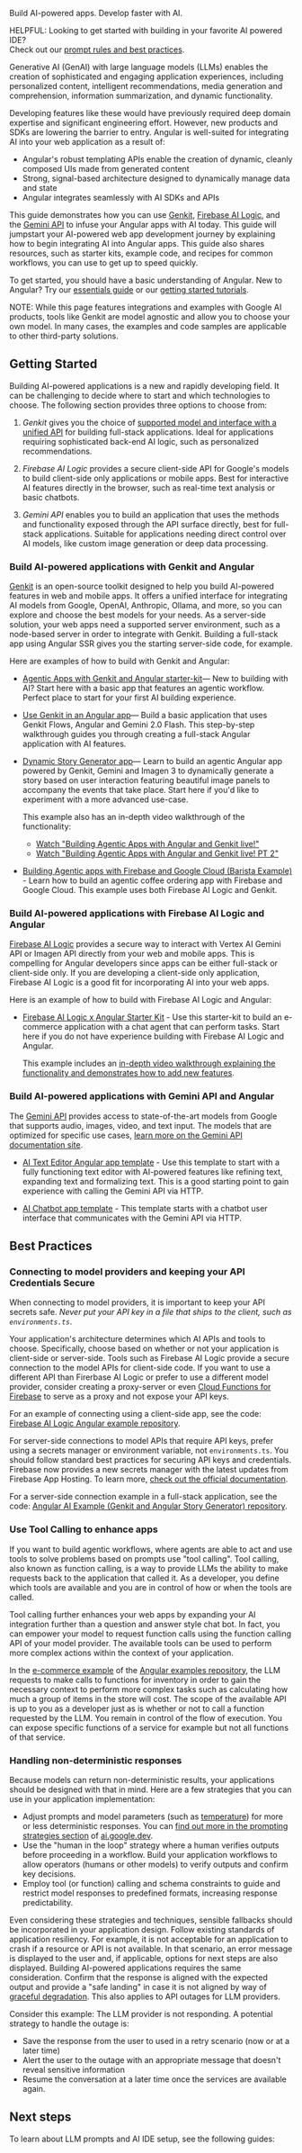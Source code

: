<!-- TODO: need an Angular + AI logo -->
<docs-decorative-header title="Build with AI" imgSrc="adev/src/assets/images/what_is_angular.svg"> <!-- markdownlint-disable-line -->
Build AI-powered apps. Develop faster with AI.
</docs-decorative-header>

HELPFUL: Looking to get started with building in your favorite AI powered IDE? <br>Check out our [prompt rules and best practices](/ai/develop-with-ai).

Generative AI (GenAI) with large language models (LLMs) enables the creation of sophisticated and engaging application experiences, including personalized content, intelligent recommendations, media generation and comprehension, information summarization, and dynamic functionality.

Developing features like these would have previously required deep domain expertise and significant engineering effort. However, new products and SDKs are lowering the barrier to entry. Angular is well-suited for integrating AI into your web application as a result of:

* Angular's robust templating APIs enable the creation of dynamic, cleanly composed UIs made from generated content
* Strong, signal-based architecture designed to dynamically manage data and state
* Angular integrates seamlessly with AI SDKs and APIs

This guide demonstrates how you can use [Genkit](/ai#build-ai-powered-applications-with-genkit-and-angular), [Firebase AI Logic](/ai#build-ai-powered-applications-with-firebase-ai-logic-and-angular), and the [Gemini API](/ai#build-ai-powered-applications-with-gemini-api-and-angular) to infuse your Angular apps with AI today. This guide will jumpstart your AI-powered web app development journey by explaining how to begin integrating AI into Angular apps. This guide also shares resources, such as starter kits, example code, and recipes for common workflows, you can use to get up to speed quickly.

To get started, you should have a basic understanding of Angular. New to Angular? Try our [essentials guide](/essentials) or our [getting started tutorials](/tutorials).

NOTE: While this page features integrations and examples with Google AI products, tools like Genkit are model agnostic and allow you to choose your own model. In many cases, the examples and code samples are applicable to other third-party solutions.

## Getting Started
Building AI-powered applications is a new and rapidly developing field. It can be challenging to decide where to start and which technologies to choose. The following section provides three options to choose from:

1. *Genkit* gives you the choice of [supported model and interface with a unified API](https://genkit.dev) for building full-stack applications. Ideal for applications requiring sophisticated back-end AI logic, such as personalized recommendations.

1. *Firebase AI Logic* provides a secure client-side API for Google's models to build client-side only applications or mobile apps. Best for interactive AI features directly in the browser, such as real-time text analysis or basic chatbots.

1. *Gemini API* enables you to build an application that uses the methods and functionality exposed through the API surface directly, best for full-stack applications. Suitable for applications needing direct control over AI models, like custom image generation or deep data processing.

### Build AI-powered applications with Genkit and Angular
[Genkit](https://genkit.dev) is an open-source toolkit designed to help you build AI-powered features in web and mobile apps. It offers a unified interface for integrating AI models from Google, OpenAI, Anthropic, Ollama, and more, so you can explore and choose the best models for your needs. As a server-side solution, your web apps need a supported server environment, such as a node-based server in order to integrate with Genkit. Building a full-stack app using Angular SSR gives you the starting server-side code, for example. 

Here are examples of how to build with Genkit and Angular:

* [Agentic Apps with Genkit and Angular starter-kit](https://github.com/angular/examples/tree/main/genkit-angular-starter-kit)— New to building with AI? Start here with a basic app that features an agentic workflow. Perfect place to start for your first AI building experience.

* [Use Genkit in an Angular app](https://genkit.dev/docs/angular/)— Build a basic application that uses Genkit Flows, Angular and Gemini 2.0 Flash. This step-by-step walkthrough guides you through creating a full-stack Angular application with AI features.

* [Dynamic Story Generator app](https://github.com/angular/examples/tree/main/genkit-angular-story-generator)— Learn to build an agentic Angular app powered by Genkit, Gemini and Imagen 3 to dynamically generate a story based on user interaction featuring beautiful image panels to accompany the events that take place. Start here if you'd like to experiment with a more advanced use-case.

  This example also has an in-depth video walkthrough of the functionality:
    * [Watch "Building Agentic Apps with Angular and Genkit live!"](https://youtube.com/live/mx7yZoIa2n4?feature=share)
    * [Watch "Building Agentic Apps with Angular and Genkit live! PT 2"](https://youtube.com/live/YR6LN5_o3B0?feature=share)

* [Building Agentic apps with Firebase and Google Cloud (Barista Example)](https://developers.google.com/solutions/learn/agentic-barista) - Learn how to build an agentic coffee ordering app with Firebase and Google Cloud. This example uses both Firebase AI Logic and Genkit.

### Build AI-powered applications with Firebase AI Logic and Angular
[Firebase AI Logic](https://firebase.google.com/products/vertex-ai-in-firebase) provides a secure way to interact with Vertex AI Gemini API or Imagen API directly from your web and mobile apps. This is compelling for Angular developers since apps can be either full-stack or client-side only. If you are developing a client-side only application, Firebase AI Logic is a good fit for incorporating AI into your web apps.

Here is an example of how to build with Firebase AI Logic and Angular:
* [Firebase AI Logic x Angular Starter Kit](https://github.com/angular/examples/tree/main/vertex-ai-firebase-angular-example) - Use this starter-kit to build an e-commerce application with a chat agent that can perform tasks. Start here if you do not have experience building with Firebase AI Logic and Angular.

  This example includes an [in-depth video walkthrough explaining the functionality and demonstrates how to add new features](https://youtube.com/live/4vfDz2al_BI).

### Build AI-powered applications with Gemini API and Angular
The [Gemini API](https://ai.google.dev/gemini-api/docs) provides access to state-of-the-art models from Google that supports audio, images, video, and text input. The models that are optimized for specific use cases, [learn more on the Gemini API documentation site](https://ai.google.dev/gemini-api/docs/models).

* [AI Text Editor Angular app template](https://github.com/FirebaseExtended/firebase-framework-tools/tree/main/starters/angular/ai-text-editor) - Use this template to start with a fully functioning text editor with AI-powered features like refining text, expanding text and formalizing text. This is a good starting point to gain experience with calling the Gemini API via HTTP.

* [AI Chatbot app template](https://github.com/FirebaseExtended/firebase-framework-tools/tree/main/starters/angular/ai-chatbot) - This template starts with a chatbot user interface that communicates with the Gemini API via HTTP. 

## Best Practices
### Connecting to model providers and keeping your API Credentials Secure
When connecting to model providers, it is important to keep your API secrets safe. *Never put your API key in a file that ships to the client, such as `environments.ts`*.

Your application's architecture determines which AI APIs and tools to choose. Specifically, choose based on whether or not your application is client-side or server-side. Tools such as Firebase AI Logic provide a secure connection to the model APIs for client-side code. If you want to use a different API than Firerbase AI Logic or prefer to use a different model provider, consider creating a proxy-server or even [Cloud Functions for Firebase](https://firebase.google.com/docs/functions) to serve as a proxy and not expose your API keys.

For an example of connecting using a client-side app, see the code:  [Firebase AI Logic Angular example repository](https://github.com/angular/examples/tree/main/vertex-ai-firebase-angular-example).

For server-side connections to model APIs that require API keys, prefer using a secrets manager or environment variable, not `environments.ts`. You should follow standard best practices for securing API keys and credentials. Firebase now provides a new secrets manager with the latest updates from Firebase App Hosting. To learn more, [check out the official documentation](https://firebase.google.com/docs/app-hosting/configure).

For a server-side connection example in a full-stack application, see the code: [Angular AI Example (Genkit and Angular Story Generator) repository](https://github.com/angular/examples/tree/main/genkit-angular-story-generator).

### Use Tool Calling to enhance apps
If you want to build agentic workflows, where agents are able to act and use tools to solve problems based on prompts use "tool calling". Tool calling, also known as function calling, is a way to provide LLMs the ability to make requests back to the application that called it. As a developer, you define which tools are available and you are in control of how or when the tools are called.

Tool calling further enhances your web apps by expanding your AI integration further than a question and answer style chat bot. In fact, you can empower your model to request function calls using the function calling API of your model provider. The available tools can be used to perform more complex actions within the context of your application. 

In the [e-commerce example](https://github.com/angular/examples/blob/main/vertex-ai-firebase-angular-example/src/app/ai.service.ts#L88) of the [Angular examples repository](https://github.com/angular/examples), the LLM requests to make calls to functions for inventory in order to gain the necessary context to perform more complex tasks such as calculating how much a group of items in the store will cost. The scope of the available API is up to you as a developer just as is whether or not to call a function requested by the LLM. You remain in control of the flow of execution. You can expose specific functions of a service for example but not all functions of that service.

### Handling non-deterministic responses
Because models can return non-deterministic results, your applications should be designed with that in mind. Here are a few strategies that you can use in your application implementation:
* Adjust prompts and model parameters (such as [temperature](https://ai.google.dev/gemini-api/docs/prompting-strategies)) for more or less deterministic responses. You can [find out more in the prompting strategies section](https://ai.google.dev/gemini-api/docs/prompting-strategies) of [ai.google.dev](https://ai.google.dev/).
* Use the "human in the loop" strategy where a human verifies outputs before proceeding in a workflow. Build your application workflows to allow operators (humans or other models) to verify outputs and confirm key decisions.
* Employ tool (or function) calling and schema constraints to guide and restrict model responses to predefined formats, increasing response predictability.

Even considering these strategies and techniques, sensible fallbacks should be incorporated in your application design. Follow existing standards of application resiliency. For example, it is not acceptable for an application to crash if a resource or API is not available. In that scenario, an error message is displayed to the user and, if applicable, options for next steps are also displayed. Building AI-powered applications requires the same consideration. Confirm that the response is aligned with the expected output and provide a "safe landing" in case it is not aligned by way of [graceful degradation](https://developer.mozilla.org/en-US/docs/Glossary/Graceful_degradation). This also applies to API outages for LLM providers.

Consider this example: The LLM provider is not responding. A potential strategy to handle the outage is:
* Save the response from the user to used in a retry scenario (now or at a later time)
* Alert the user to the outage with an appropriate message that doesn't reveal sensitive information
* Resume the conversation at a later time once the services are available again.

## Next steps

To learn about LLM prompts and AI IDE setup, see the following guides:

<docs-pill-row>
  <docs-pill href="ai/develop-with-ai" title="LLM prompts and IDE setup"/>
</docs-pill-row>
